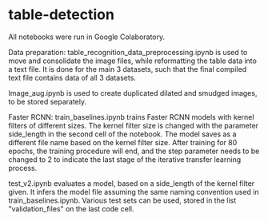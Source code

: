 # table-detection

All notebooks were run in Google Colaboratory.

Data preparation:
table_recognition_data_preprocessing.ipynb is used to move and consolidate the image files, while reformatting the table data into a text file. It is done for the main 3 datasets, such that the final compiled text file contains data of all 3 datasets.

Image_aug.ipynb is used to create duplicated dilated and smudged images, to be stored separately.


Faster RCNN:
train_baselines.ipynb trains Faster RCNN models with kernel filters of different sizes. The kernel filter size is changed with the parameter side_length in the second cell of the notebook. The model saves as a different file name based on the kernel filter size. After training for 80 epochs, the training procedure will end, and the step parameter needs to be changed to 2 to indicate the last stage of the iterative transfer learning process.

test_v2.ipynb evaluates a model, based on a side_length of the kernel filter given. It infers the model file assuming the same naming convention used in train_baselines.ipynb. Various test sets can be used, stored in the list "validation_files" on the last code cell.
